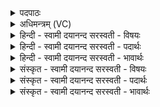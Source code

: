 <details><summary>पदपाठः</summary>

दे॒वम्। ब॒र्हिः। वारि॑तीना॑म्। अ॒ध्व॒रे। स्ती॒र्णम्। अ॒श्विभ्या॒मित्य॒श्विऽभ्या॑म्। ऊर्ण॑म्रदा॒ऽइत्यूर्ण॑ऽम्रदाः। सर॑स्वत्या। स्यो॒नम्। इ॒न्द्र॒। ते॒। सदः॑। ई॒शायै॑। म॒न्युम्। राजा॑नम्। ब॒र्हिषा॑। द॒धुः॒। इ॒न्द्रि॒यम्। व॒सु॒वन इति॑ वसु॒ऽवने॑। व॒सु॒धेय॒स्येति॑ वसु॒ऽधेय॑स्य। व्य॒न्तु॒। यज॑। ५७।
</details>

<details><summary>अधिमन्त्रम् (VC)</summary>

- अश्व्यादयो देवताः
- स्वस्त्यात्रेय ऋषिः
- अतिशक्वरी
- पञ्चमः
</details>

<details><summary>हिन्दी - स्वामी दयानन्द सरस्वती  - विषयः</summary>

फिर उसी विषय को अगले मन्त्र में कहा है ॥
</details>

<details><summary>हिन्दी - स्वामी दयानन्द सरस्वती  - पदार्थः</summary>

पदार्थान्वयभाषाः -  हे (इन्द्र) अपने इन्द्रिय के स्वामी जीव ! जिस (ते) तेरा (सरस्वत्या) उत्तम वाणी के साथ (स्योनम्) सुख और (सदः) जिस में बैठते वह नाव आदि यान है और जैसे (ऊर्णम्रदाः) ढाँपनेवाले पदार्थों से शिल्प की वस्तुओं को मीजते हुए विद्वान् जन (अश्विभ्याम्) पवन और बिजुली से (अध्वरे) न विनाश करने योग्य शिल्पयज्ञ में (वारितीनाम्) जिन की जल में चाल है, उन पदार्थों के (स्तीर्णम्) ढाँपनेवाले (देवम्) दिव्य (बर्हिः) अन्तरिक्ष को वा (ईशायै) जिस क्रिया से ऐश्वर्य को मनुष्य प्राप्त होता, उस के लिए (मन्युम्) विचार अर्थात् सब पदार्थों के गुण-दोष और उन की क्रिया सोचने के (राजानम्) प्रकाशमान राजा के समान वा (बर्हिषा) अन्तरिक्ष से (वसुधेयस्य) पृथिवी आदि आधार के बीच (वसुवने) पृथिवी आदि लोकों की सेवा करनेहारे जीव के लिए (इन्द्रियम्) धन को (दधुः) धारण करें और इन को (व्यन्तु) प्राप्त हों, वैसे तू सब पदार्थों की (यज) सङ्गति किया कर ॥५७ ॥
</details>

<details><summary>हिन्दी - स्वामी दयानन्द सरस्वती  - भावार्थः</summary>

भावार्थभाषाः -  इस मन्त्र में उपमा और वाचकलुप्तोपमालङ्कार हैं। यदि मनुष्य आकाश के समान निष्कम्प निडर आनन्द देने हारे एकान्त स्थानयुक्त और जिनकी आज्ञा भङ्ग न हो ऐसे पुरुषार्थी हों, वे इस संसार के बीच धनवान् क्यों न हों? ॥५७ ॥
</details>

<details><summary>संस्कृत - स्वामी दयानन्द सरस्वती  - विषयः</summary>

पुनस्तमेव विषयमाह ॥
</details>

<details><summary>संस्कृत - स्वामी दयानन्द सरस्वती  - पदार्थः</summary>

पदार्थान्वयभाषाः -  हे इन्द्र ! यस्य ते सरस्वत्या सह स्योनं सदोऽस्ति यथोर्णम्रदा अश्विभ्यामध्वरे वारितीनां स्तीर्णं देवं बर्हिरीशायै मत्युं राजानमिव बर्हिषा वसुधेयस्य वसुवन इन्द्रियं दधुरेतानि व्यन्तु तथा त्वं यज ॥५७ ॥
</details>

<details><summary>संस्कृत - स्वामी दयानन्द सरस्वती  - भावार्थः</summary>

भावार्थभाषाः -  अत्रोपमावाचकलुप्तोपमालङ्कारौ। यदि मनुष्या आकाशवदक्षोभा आनन्दप्रदा एकान्तप्रासादा अभङ्गाज्ञाः पुरुषार्थिनोऽभविष्यँस्तर्ह्यस्य संसारस्य मध्ये श्रीमन्तः कुतो नाभविष्यन् ॥५७ ॥
</details>